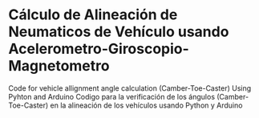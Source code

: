 # Cálculo de Alineación de Neumaticos de Vehículo usando Acelerometro-Giroscopio-Magnetometro
Code for vehicle allignment angle calculation (Camber-Toe-Caster) Using Pyhton and Arduino
Codigo para la verificación de los ángulos (Camber-Toe-Caster) en la alineación de los vehículos usando Python y Arduino
